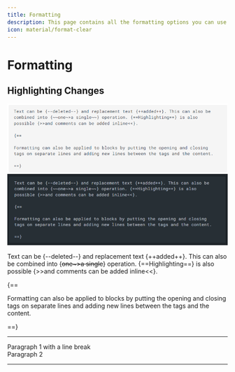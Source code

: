 ```yaml
---
title: Formatting
description: This page contains all the formatting options you can use within Catalyst Guides!
icon: material/format-clear
---
```


# Formatting

## Highlighting Changes

![](img/hlChangesLight.png#only-light)
![](img/hlChangesDark.png#only-dark)

Text can be {--deleted--} and replacement text {++added++}. This can also be
combined into {~~one~>a single~~} operation. {==Highlighting==} is also
possible {>>and comments can be added inline<<}.

{==

Formatting can also be applied to blocks by putting the opening and closing
tags on separate lines and adding new lines between the tags and the content.

==}

---

Paragraph 1 with a line break<br>
Paragraph 2

---
